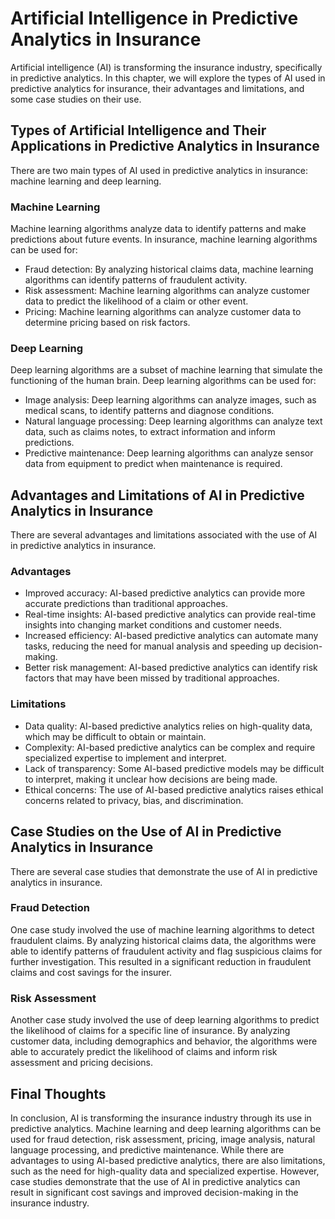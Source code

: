 Artificial Intelligence in Predictive Analytics in Insurance
=====================================================================

Artificial intelligence (AI) is transforming the insurance industry, specifically in predictive analytics. In this chapter, we will explore the types of AI used in predictive analytics for insurance, their advantages and limitations, and some case studies on their use.

Types of Artificial Intelligence and Their Applications in Predictive Analytics in Insurance
--------------------------------------------------------------------------------------------

There are two main types of AI used in predictive analytics in insurance: machine learning and deep learning.

### Machine Learning

Machine learning algorithms analyze data to identify patterns and make predictions about future events. In insurance, machine learning algorithms can be used for:

* Fraud detection: By analyzing historical claims data, machine learning algorithms can identify patterns of fraudulent activity.
* Risk assessment: Machine learning algorithms can analyze customer data to predict the likelihood of a claim or other event.
* Pricing: Machine learning algorithms can analyze customer data to determine pricing based on risk factors.

### Deep Learning

Deep learning algorithms are a subset of machine learning that simulate the functioning of the human brain. Deep learning algorithms can be used for:

* Image analysis: Deep learning algorithms can analyze images, such as medical scans, to identify patterns and diagnose conditions.
* Natural language processing: Deep learning algorithms can analyze text data, such as claims notes, to extract information and inform predictions.
* Predictive maintenance: Deep learning algorithms can analyze sensor data from equipment to predict when maintenance is required.

Advantages and Limitations of AI in Predictive Analytics in Insurance
---------------------------------------------------------------------

There are several advantages and limitations associated with the use of AI in predictive analytics in insurance.

### Advantages

* Improved accuracy: AI-based predictive analytics can provide more accurate predictions than traditional approaches.
* Real-time insights: AI-based predictive analytics can provide real-time insights into changing market conditions and customer needs.
* Increased efficiency: AI-based predictive analytics can automate many tasks, reducing the need for manual analysis and speeding up decision-making.
* Better risk management: AI-based predictive analytics can identify risk factors that may have been missed by traditional approaches.

### Limitations

* Data quality: AI-based predictive analytics relies on high-quality data, which may be difficult to obtain or maintain.
* Complexity: AI-based predictive analytics can be complex and require specialized expertise to implement and interpret.
* Lack of transparency: Some AI-based predictive models may be difficult to interpret, making it unclear how decisions are being made.
* Ethical concerns: The use of AI-based predictive analytics raises ethical concerns related to privacy, bias, and discrimination.

Case Studies on the Use of AI in Predictive Analytics in Insurance
------------------------------------------------------------------

There are several case studies that demonstrate the use of AI in predictive analytics in insurance.

### Fraud Detection

One case study involved the use of machine learning algorithms to detect fraudulent claims. By analyzing historical claims data, the algorithms were able to identify patterns of fraudulent activity and flag suspicious claims for further investigation. This resulted in a significant reduction in fraudulent claims and cost savings for the insurer.

### Risk Assessment

Another case study involved the use of deep learning algorithms to predict the likelihood of claims for a specific line of insurance. By analyzing customer data, including demographics and behavior, the algorithms were able to accurately predict the likelihood of claims and inform risk assessment and pricing decisions.

Final Thoughts
--------------

In conclusion, AI is transforming the insurance industry through its use in predictive analytics. Machine learning and deep learning algorithms can be used for fraud detection, risk assessment, pricing, image analysis, natural language processing, and predictive maintenance. While there are advantages to using AI-based predictive analytics, there are also limitations, such as the need for high-quality data and specialized expertise. However, case studies demonstrate that the use of AI in predictive analytics can result in significant cost savings and improved decision-making in the insurance industry.
